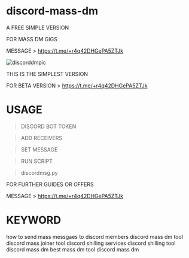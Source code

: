 # discord-mass-dm
A FREE SIMPLE VERSION

FOR MASS DM GIGS

MESSAGE > https://t.me/+r4q42DHGePA5ZTJk


![discorddmpic](https://user-images.githubusercontent.com/125784563/226923779-20710cbf-ae72-43cc-9f76-33853bd78e29.jpeg)


THIS IS THE SIMPLEST VERSION

FOR BETA VERSION > https://t.me/+r4q42DHGePA5ZTJk


# USAGE

> DISCORD BOT TOKEN

> ADD RECEIVERS

> SET MESSAGE

> RUN SCRIPT

> discordmsg.py


FOR FURTHER GUIDES OR OFFERS

MESSAGE > https://t.me/+r4q42DHGePA5ZTJk

# KEYWORD
how to send mass messgaes to discord members discord mass dm tool discord mass joiner tool discord shilling services discord shilling tool discord mass dm best mass dm tool discord mass dm
